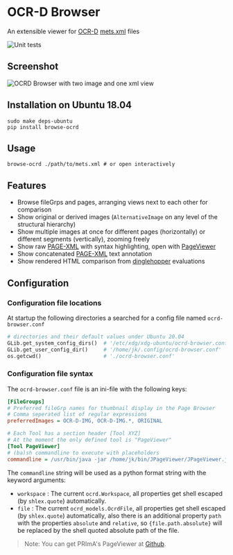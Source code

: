 # OCR-D Browser

An extensible viewer for [OCR-D](https://ocr-d.de/) [mets.xml](https://ocr-d.de/en/spec/mets) files

![Unit tests](https://github.com/hnesk/browse-ocrd/workflows/Unit%20tests/badge.svg?branch=master)

## Screenshot

![OCRD Browser with two image and one xml view](docs/screenshot.png)

## Installation on Ubuntu 18.04

```
sudo make deps-ubuntu
pip install browse-ocrd
```


## Usage
```
browse-ocrd ./path/to/mets.xml # or open interactively
```

## Features

- Browse fileGrps and pages, arranging views next to each other for comparison
- Show original or derived images (`AlternativeImage` on any level of the structural hierarchy)
- Show multiple images at once for different pages (horizontally) or different segments (vertically), zooming freely
- Show raw [PAGE-XML](https://ocr-d.de/en/spec/page) with syntax highlighting, open with [PageViewer](https://github.com/PRImA-Research-Lab/prima-page-viewer)
- Show concatenated [PAGE-XML](https://ocr-d.de/en/spec/page) text annotation
- Show rendered HTML comparison from [dinglehopper](https://github.com/qurator-spk/dinglehopper) evaluations

## Configuration

### Configuration file locations

At startup the following directories a searched for a config file named `ocrd-browser.conf` 

```python
# directories and their default values under Ubuntu 20.04
GLib.get_system_config_dirs()  # '/etc/xdg/xdg-ubuntu/ocrd-browser.conf', '/etc/xdg/ocrd-browser.conf'
GLib.get_user_config_dir()     # '/home/jk/.config/ocrd-browser.conf'  
os.getcwd()                    # './ocrd-browser.conf'
```

### Configuration file syntax

The `ocrd-browser.conf` file is an ini-file with the following keys:
```ini
[FileGroups]
# Preferred fileGrp names for thumbnail display in the Page Browser 
# Comma seperated list of regular expressions
preferredImages = OCR-D-IMG, OCR-D-IMG.*, ORIGINAL

# Each Tool has a section header [Tool XYZ]
# At the moment the only defined tool is "PageViewer"  
[Tool PageViewer]
# (ba)sh commandline to execute with placeholders  
commandline = /usr/bin/java -jar /home/jk/bin/JPageViewer/JPageViewer.jar --resolve-dir {workspace.directory} {file.path.absolute}
```

The `commandline` string will be used as a python format string with the keyword arguments:

* `workspace` : The current `ocrd.Workspace`, all properties get shell escaped (by `shlex.quote`) automatically.
* `file` : The current `ocrd_models.OcrdFile`, all properties get shell escaped (by `shlex.quote`) automatically, also there is an additional property `path` with the properties `absolute` and `relative`, so `{file.path.absolute}` will be replaced by the shell quoted absolute path of the file. 

> Note: You can get PRImA's PageViewer at [Github](https://github.com/PRImA-Research-Lab/prima-page-viewer/releases).
